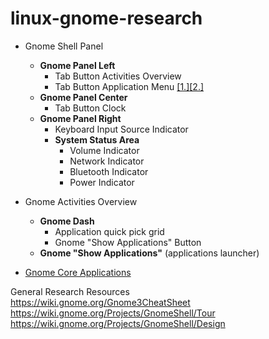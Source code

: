 # linux-gnome-research

* Gnome Shell Panel
  *  **Gnome Panel Left** 
     * Tab Button Activities Overview 
     * Tab Button Application Menu [[1.]](https://wiki.gnome.org/Design/OS/AppMenu)[[2.]](https://wiki.gnome.org/HowDoI/ApplicationMenu)
  * **Gnome Panel Center**
     * Tab Button Clock
  * **Gnome Panel Right**
     * Keyboard Input Source Indicator
     * **System Status Area** 
       * Volume Indicator 
       * Network Indicator
       * Bluetooth Indicator
       * Power Indicator
       
* Gnome Activities Overview
  * **Gnome Dash** 
    * Application quick pick grid
    * Gnome "Show Applications" Button
  * **Gnome "Show Applications"** (applications launcher)
  
  
* [Gnome Core Applications](https://en.wikipedia.org/wiki/GNOME_Core_Applications) 
  
General Research Resources  
https://wiki.gnome.org/Gnome3CheatSheet  
https://wiki.gnome.org/Projects/GnomeShell/Tour  
https://wiki.gnome.org/Projects/GnomeShell/Design

